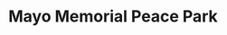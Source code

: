 ---
title: "Mayo Memorial Peace Park"
address: "Mayo Peace Park, Garden of Remembrance, Castlebar, Co. Mayo"
tel: "NOVAL"
county: "Mayo"
category: "Monuments"
type: "Content"
lat: "53.849998474121094"
lng: "-9.300000190734863"
---